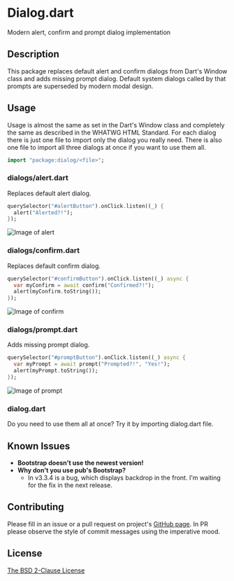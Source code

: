 # Dialog.dart

Modern alert, confirm and prompt dialog implementation

## Description

This package replaces default alert and confirm dialogs from Dart's Window class and adds missing prompt dialog. Default system dialogs called by that prompts are superseded by modern modal design.

## Usage

Usage is almost the same as set in the Dart's Window class and completely the same as described in the WHATWG HTML Standard. For each dialog there is just one file to import only the dialog you really need. There is also one file to import all three dialogs at once if you want to use them all.

```Dart
import "package:dialog/<file>";
```

### dialogs/alert.dart

Replaces default alert dialog.

```Dart
querySelector("#alertButton").onClick.listen((_) {
  alert("Alerted?!");
});
```

![Image of alert](https://raw.githubusercontent.com/dvorapa/dialog-dart/master/alert.png)

### dialogs/confirm.dart

Replaces default confirm dialog.

```Dart
querySelector("#confirmButton").onClick.listen((_) async {
  var myConfirm = await confirm("Confirmed?!");
  alert(myConfirm.toString());
});
```

![Image of confirm](https://raw.githubusercontent.com/dvorapa/dialog-dart/master/confirm.png)

### dialogs/prompt.dart

Adds missing prompt dialog.

```Dart
querySelector("#promptButton").onClick.listen((_) async {
  var myPrompt = await prompt("Prompted?!", "Yes!");
  alert(myPrompt.toString());
});
```

![Image of prompt](https://raw.githubusercontent.com/dvorapa/dialog-dart/master/prompt.png)

### dialog.dart

Do you need to use them all at once? Try it by importing dialog.dart file.

## Known Issues

* **Bootstrap doesn't use the newest version!**
* **Why don't you use pub's Bootstrap?**
  * In v3.3.4 is a bug, which displays backdrop in the front. I'm waiting for the fix in the next release.

## Contributing

Please fill in an issue or a pull request on project's [GitHub page](https://github.com/dvorapa/dialog-dart). In PR please observe the style of commit messages using the imperative mood.

## License

[The BSD 2-Clause License](https://github.com/dvorapa/dialog-dart/blob/master/LICENSE)